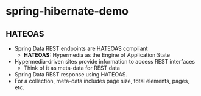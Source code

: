 # spring-hibernate-demo
 
## HATEOAS
- Spring Data REST endpoints are HATEOAS compliant
  - **HATEOAS:** Hypermedia as the Engine of Application State
- Hypermedia-driven sites provide information to access REST interfaces
  - Think of it as meta-data for REST data
- Spring Data REST response using HATEOAS.
- For a collection, meta-data includes page size, total elements, pages, etc.